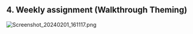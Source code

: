 ## 4. Weekly assignment (Walkthrough Theming)

![Screenshot_20240201_161117.png](..%2FScreenshot_20240201_161117.png)

